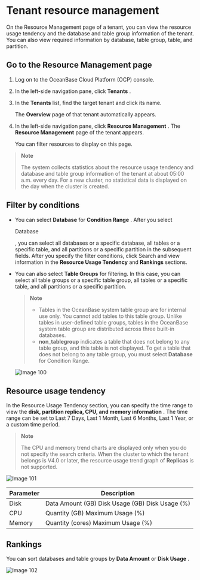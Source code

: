 Tenant resource management
===============================================

On the Resource Management page of a tenant, you can view the resource usage tendency and the database and table group information of the tenant. You can also view required information by database, table group, table, and partition.

Go to the Resource Management page
-------------------------------------------------------

1. Log on to the OceanBase Cloud Platform (OCP) console.

2. In the left-side navigation pane, click **Tenants** .

3. In the **Tenants** list, find the target tenant and click its name.

   The **Overview** page of that tenant automatically appears.

4. In the left-side navigation pane, click **Resource Management** . The **Resource Management** page of the tenant appears.

   You can filter resources to display on this page.

> **Note**
>
> The system collects statistics about the resource usage tendency and database and table group information of the tenant at about 05:00 a.m. every day. For a new cluster, no statistical data is displayed on the day when the cluster is created.

**Filter by conditions**
---------------------------------------------

* You can select **Database** for **Condition Range** . After you select

  Database

  , you can select all databases or a specific database, all tables or a specific table, and all partitions or a specific partition in the subsequent fields. After you specify the filter conditions, click Search and view information in the **Resource Usage Tendency** and **Rankings** sections.
  
* You can also select **Table Groups** for filtering. In this case, you can select all table groups or a specific table group, all tables or a specific table, and all partitions or a specific partition.

  > **Note**
  >
  > * Tables in the OceanBase system table group are for internal use only. You cannot add tables to this table group. Unlike tables in user-defined table groups, tables in the OceanBase system table group are distributed across three built-in databases.
  > * **non_tablegroup** indicates a table that does not belong to any table group, and this table is not displayed. To get a table that does not belong to any table group, you must select **Database** for Condition Range.

  ![Image 100](https://help-static-aliyun-doc.aliyuncs.com/assets/img/en-US/6324633561/p440479.png)
  
**Resource usage tendency**
------------------------------------------------

In the Resource Usage Tendency section, you can specify the time range to view the **disk, partition replica, CPU, and memory information** . The time range can be set to Last 7 Days, Last 1 Month, Last 6 Months, Last 1 Year, or a custom time period.

> **Note**
>
> The CPU and memory trend charts are displayed only when you do not specify the search criteria.
> When the cluster to which the tenant belongs is V4.0 or later, the resource usage trend graph of **Replicas** is not supported.

![Image 101](https://help-static-aliyun-doc.aliyuncs.com/assets/img/en-US/6324633561/p440480.png)

| **Parameter** |                                 **Description**                                 |
|---------------|---------------------------------------------------------------------------------|
| Disk          | Data Amount (GB) Disk Usage (GB) Disk Usage (%) |
| CPU           | Quantity (GB) Maximum Usage (%)                                 |
| Memory        | Quantity (cores) Maximum Usage (%)                              |

**Rankings**
---------------------------------

You can sort databases and table groups by **Data Amount** or **Disk Usage** .

![Image 102](https://obbusiness-private.oss-cn-shanghai.aliyuncs.com/doc/img/ocp/%E6%95%B0%E6%8D%AE%E5%BA%932.png)

